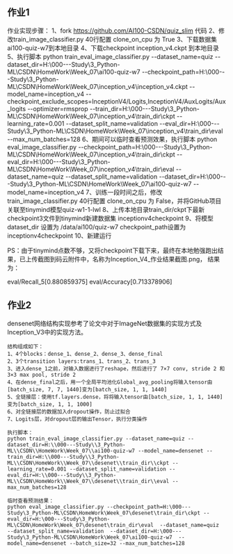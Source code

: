 ## 作业1

作业实现步骤：
    1、fork https://github.com/AI100-CSDN/quiz_slim 代码
    2、修改train_image_classifier.py 40行配置 clone_on_cpu 为 True
    3、下载数据集ai100-quiz-w7到本地目录
    4、下载checkpoint inception_v4.ckpt 到本地目录
    5、执行脚本
    python train_eval_image_classifier.py --dataset_name=quiz --dataset_dir=H:\000---Study\3_Python-ML\CSDN\HomeWork\Week_07\ai100-quiz-w7 --checkpoint_path=H:\000---Study\3_Python-ML\CSDN\HomeWork\Week_07\inception_v4\inception_v4.ckpt --model_name=inception_v4 --checkpoint_exclude_scopes=InceptionV4/Logits,InceptionV4/AuxLogits/Aux_logits --optimizer=rmsprop --train_dir=H:\000---Study\3_Python-ML\CSDN\HomeWork\Week_07\inception_v4\train_dir\ckpt --learning_rate=0.001 --dataset_split_name=validation --eval_dir=H:\000---Study\3_Python-ML\CSDN\HomeWork\Week_07\inception_v4\train_dir\eval --max_num_batches=128
    6、期间可以临时查看预测效果，执行脚本
    python eval_image_classifier.py --checkpoint_path=H:\000---Study\3_Python-ML\CSDN\HomeWork\Week_07\inception_v4\train_dir\ckpt --eval_dir=H:\000---Study\3_Python-ML\CSDN\HomeWork\Week_07\inception_v4\train_dir\eval  --dataset_name=quiz  --dataset_split_name=validation  --dataset_dir=H:\000---Study\3_Python-ML\CSDN\HomeWork\Week_07\ai100-quiz-w7  --model_name=inception_v4
    7、训练一段时间之后，修改train_image_classifier.py 40行配置 clone_on_cpu 为 False，并将GitHub项目关联至tinymind模型quiz-w1-1-lwl
    8、上传本地目录train_dir/ckpt下最新checkpoint3文件到tinymind新建数据集 inceptionv4checkpoint
    9、将模型dataset_dir 设置为 /data/ai100/quiz-w7  checkpoint_path设置为 inceptionv4checkpoint
    10、新建运行

PS：由于tinymind点数不够，又将checkpoint下载下来，最终在本地勉强跑出结果，已上传截图到码云附件中，名称为Inception_V4_作业结果截图.png，
结果为：

 eval/Recall_5[0.880859375]
 eval/Accuracy[0.713378906]


## 作业2

densenet网络结构实现参考了论文中对于ImageNet数据集的实现方式及Inception_V3中的实现方法。

    结构组成如下：
    1、4个blocks：dense_1、dense_2、dense_3、dense_final
    2、3个transition layers:trans_1、trans_2、trans_3
    3、进入dense_1之前，对输入数据进行了reshape，然后进行了 7×7 conv, stride 2 和 3×3 max pool, stride 2
    4、在dense_final之后，用一个全局平均池化Global_avg_pooling将输入tensor由[batch_size, 7, 7, 1440]变为[batch_size, 1, 1, 1440]
    5、全链接层：使用tf.layers.dense，将将输入tensor由[batch_size, 1, 1, 1440]变为[batch_size, 1, 1, 1000]
    6、对全链接层的数据加入dropout操作，防止过拟合
    7、Logits层，对dropout层的输出Tensor，执行分类操作

    执行脚本：
    python train_eval_image_classifier.py --dataset_name=quiz --dataset_dir=H:\\000---Study\\3_Python-ML\\CSDN\\HomeWork\Week_07\\ai100-quiz-w7 --model_name=densenet --train_dir=H:\\000---Study\\3_Python-ML\\CSDN\HomeWork\\Week_07\\desenet\\train_dir\\ckpt --learning_rate=0.001 --dataset_split_name=validation --eval_dir=H:\\000---Study\\3_Python-ML\\CSDN\HomeWork\\Week_07\\desenet\\train_dir\\eval --max_num_batches=128

    临时查看预测结果：
    python eval_image_classifier.py --checkpoint_path=H:\000---Study\3_Python-ML\CSDN\HomeWork\Week_07\desenet\train_dir\ckpt --eval_dir=H:\000---Study\3_Python-ML\CSDN\HomeWork\Week_07\desenet\train_dir\eval  --dataset_name=quiz  --dataset_split_name=validation  --dataset_dir=H:\000---Study\3_Python-ML\CSDN\HomeWork\Week_07\ai100-quiz-w7  --model_name=densenet --batch_size=32 --max_num_batches=128




